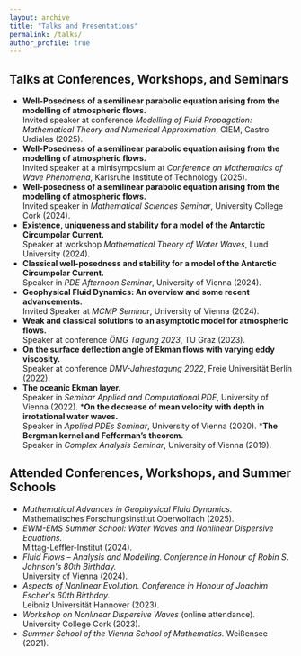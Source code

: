 ```yaml
---
layout: archive
title: "Talks and Presentations"
permalink: /talks/
author_profile: true
---
```


Talks at Conferences, Workshops, and Seminars
------
* <b>Well-Posedness of a semilinear parabolic equation arising from the modelling of atmospheric flows.</b><br />
Invited speaker at conference <i>Modelling of Fluid Propagation: Mathematical Theory and Numerical Approximation</i>, CIEM, Castro Urdiales (2025).
* <b>Well-Posedness of a semilinear parabolic equation arising from the modelling of atmospheric flows.</b><br />
Invited speaker at a minisymposium at <i>Conference on Mathematics of Wave Phenomena</i>, Karlsruhe Institute of Technology (2025).
* <b>Well-posedness of a semilinear parabolic equation arising from the modelling of atmospheric flows.</b><br />
Invited speaker in <i>Mathematical Sciences Seminar</i>, University College Cork (2024).
* <b>Existence, uniqueness and stability for a model of the Antarctic Circumpolar Current.</b><br />
Speaker at workshop <i>Mathematical Theory of Water Waves</i>, Lund University (2024).
* <b>Classical well-posedness and stability for a model of the Antarctic Circumpolar Current.</b><br />
Speaker in <i>PDE Afternoon Seminar</i>, University of Vienna (2024).
* <b>Geophysical Fluid Dynamics: An overview and some recent advancements.</b><br />
Invited Speaker at <i>MCMP Seminar</i>, University of Vienna (2024).
* <b>Weak and classical solutions to an asymptotic model for atmospheric flows.</b><br />
Speaker at conference <i>ÖMG Tagung 2023</i>, TU Graz (2023).
* <b>On the surface deflection angle of Ekman flows with varying eddy viscosity.</b><br />
Speaker at conference <i>DMV-Jahrestagung 2022</i>, Freie Universität Berlin (2022).
* <b>The oceanic Ekman layer.</b><br />
Speaker in <i>Seminar Applied and Computational PDE</i>, University of Vienna (2022).
*<b>On the decrease of mean velocity with depth in irrotational water waves.</b><br />
Speaker in <i>Applied PDEs Seminar</i>, University of Vienna (2020).
*<b>The Bergman kernel and Fefferman’s theorem.</b><br />
Speaker in <i>Complex Analysis Seminar</i>, University of Vienna (2019).

Attended Conferences, Workshops, and Summer Schools
------
* <i>Mathematical Advances in Geophysical Fluid Dynamics.</i><br />
Mathematisches Forschungsinstitut Oberwolfach (2025).
* <i>EWM-EMS Summer School: Water Waves and Nonlinear Dispersive Equations.</i><br />
Mittag-Leffler-Institut (2024).
* <i>Fluid Flows – Analysis and Modelling. Conference in Honour of Robin S. Johnson's 80th Birthday.</i><br />
University of Vienna (2024).
* <i>Aspects of Nonlinear Evolution. Conference in Honour of Joachim Escher's 60th Birthday.</i><br />
Leibniz Universität Hannover (2023).
* <i>Workshop on Nonlinear Dispersive Waves</i> (online attendance).<br />
 University College Cork (2023).
* <i>Summer School of the Vienna School of Mathematics.</i>
Weißensee (2021).
